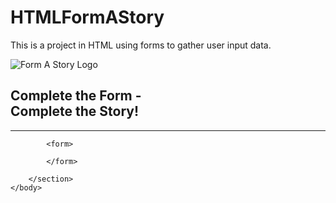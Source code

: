 # HTMLFormAStory
This is a project in HTML using forms to gather user input data.
<!DOCTYPE.html>
<html>
    <head>
        <meta charset="utf-8">
        <link rel="stylesheet" href="style.css">
        <link href="https://fonts.googleapis.com/css?family=Open+Sans" rel="stylesheet">
        <title>Form a Story</title>
    </head>
    <body>
        <section id="top">
            <img src="ttps://content.codecademy.com/courses/learn-html-forms/formAStoryLogo.svg" alt="Form A Story Logo">
        </section>
        <section id="main">
            <h1>Complete the Form -<br>Complete the Story!</h1>
            <hr>

            <form>

            </form>
            
        </section>
    </body>
</html>